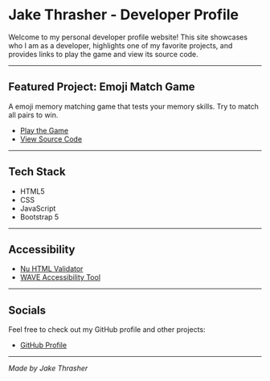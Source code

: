 # Jake Thrasher - Developer Profile

Welcome to my personal developer profile website! This site showcases who I am as a developer, highlights one of my favorite projects, and provides links to play the game and view its source code.

---

## Featured Project: Emoji Match Game

A emoji memory matching game that tests your memory skills. Try to match all pairs to win.

- [Play the Game](https://jake-thrasher.github.io/matching-game/)
- [View Source Code](https://github.com/Jake-Thrasher/matching-game)

---

## Tech Stack

- HTML5
- CSS
- JavaScript
- Bootstrap 5

---

## Accessibility

- [Nu HTML Validator](https://validator.w3.org/nu/?doc=https%3A%2F%2Fjake-thrasher.github.io%2FJake-Thrasher%2F)
- [WAVE Accessibility Tool](https://wave.webaim.org/report#/https://jake-thrasher.github.io/Jake-Thrasher/)

---

## Socials

Feel free to check out my GitHub profile and other projects:

- [GitHub Profile](https://github.com/Jake-Thrasher)

---

*Made by Jake Thrasher*
